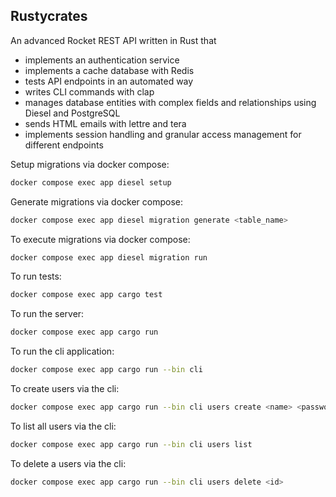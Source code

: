 ## Rustycrates
An advanced Rocket REST API written in Rust that 
*  implements an authentication service
*  implements a cache database with Redis
*  tests API endpoints in an automated way
*  writes CLI commands with clap
*  manages database entities with complex fields and relationships using Diesel and PostgreSQL
*  sends HTML emails with lettre and tera
*  implements session handling and granular access management for different endpoints

Setup migrations via docker compose:
```bash
docker compose exec app diesel setup
```
Generate migrations via docker compose:
```bash
docker compose exec app diesel migration generate <table_name>
```
To execute migrations via docker compose:
```bash
docker compose exec app diesel migration run
```
To run tests:
```bash
docker compose exec app cargo test
```
To run the server:
```bash
docker compose exec app cargo run
```
To run the cli application:
```bash
docker compose exec app cargo run --bin cli
```
To create users via the cli:
```bash
docker compose exec app cargo run --bin cli users create <name> <password> <role>
```
To list all users via the cli:
```bash
docker compose exec app cargo run --bin cli users list
```
To delete a users via the cli:
```bash
docker compose exec app cargo run --bin cli users delete <id>
```
